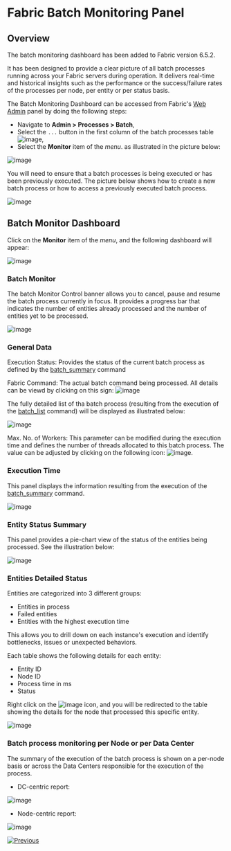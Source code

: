 # **Fabric Batch Monitoring Panel**

## **Overview**  

The batch monitoring dashboard has been added to Fabric version 6.5.2. 

It has been designed to provide a clear picture of all batch processes running across your Fabric servers during operation. It delivers real-time and historical insights such as the performance or the success/failure rates of the processes per node, per entity or per status basis.  

The Batch Monitoring Dashboard can be accessed from Fabric's [Web Admin](/articles/30_web_framework/01_web_framework_overview.md) panel by doing the following steps:
- Navigate to **Admin > Processes > Batch**,
- Select the ```...``` button in the first column of the batch processes table ![image](images/30_jobs_and_batch_services_batchMonitor6.PNG),
- Select the **Monitor** item of the *menu*. as illustrated in the picture below:

![image](images/25_jobs_and_batch_services_batchMonitor1.PNG)


You will need to ensure that a batch processes is being executed or has been previously executed. 
The picture below shows how to create a new batch process or how to access a previously executed batch process.


![image](images/26_jobs_and_batch_services_batchMonitor2.PNG)





## **Batch Monitor Dashboard** 

Click on the **Monitor** item of the *menu*, and the following dashboard will appear:

![image](images/27_jobs_and_batch_services_batchMonitor3.PNG)


### **Batch Monitor**

The batch Monitor Control banner allows you to cancel, pause and resume the batch process currently in focus. 
It provides a progress bar that indicates the number of entities already processed and the number of entities yet to be processed.

![image](images/31_jobs_and_batch_services_batchMonitor7.PNG)


### **General Data**

Execution Status:
Provides the status of the current batch process as defined by the [batch_summary](/articles/20_jobs_and_batch_services/12_batch_sync_commands.md#batch_summary) command

Fabric Command:
The actual batch command being processed. All details can be viewd by clicking on this sign: ![image](images/28_jobs_and_batch_services_batchMonitor4.PNG)

The fully detailed list of tha batch process (resulting from the execution of the [batch_list](/articles/20_jobs_and_batch_services/12_batch_sync_commands.md#batch_list) command) will be displayed as illustrated below:

![image](images/29_jobs_and_batch_services_batchMonitor5.PNG)

Max. No. of Workers:
This parameter can be modified during the execution time and defines the number of threads allocated to this batch process. The value can be adjusted by clicking on the following icon: ![image](images/30_jobs_and_batch_services_batchMonitor6.PNG).


### **Execution Time**

This panel displays the information resulting from the execution of the [batch_summary](/articles/20_jobs_and_batch_services/12_batch_sync_commands.md#batch_summary) command.

![image](images/32_jobs_and_batch_services_batchMonitor8.PNG)



### **Entity Status Summary**

This panel provides a pie-chart view of the status of the entities being processed. See the illustration below: 

![image](images/33_jobs_and_batch_services_batchMonitor9.PNG)


### **Entities Detailed Status**

Entities are categorized into 3 different groups:
- Entities in process
- Failed entities
- Entities with the highest execution time

This allows you to drill down on each instance's execution and identify bottlenecks, issues or unexpected behaviors.


Each table shows the following details for each entity:
- Entity ID
- Node ID
- Process time in ms
- Status

Right click on the ![image](images/28_jobs_and_batch_services_batchMonitor4.PNG) icon, and you will be redirected to the table showing the details for the node that processed this specific entity.


![image](images/34_jobs_and_batch_services_batchMonitor10.PNG)


### **Batch process monitoring per Node or per Data Center**

The summary of the execution of the batch process is shown on a per-node basis or across the Data Centers responsible for the execution of the process.

- DC-centric report:

![image](images/35_jobs_and_batch_services_batchMonitor11.png)

- Node-centric report:

![image](images/36_jobs_and_batch_services_batchMonitor12.png)





[![Previous](/articles/images/Previous.png)](17_batch_process_flow.md)

